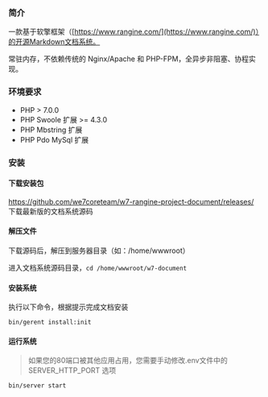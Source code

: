 ### 简介

一款基于软擎框架（[https://www.rangine.com/](https://www.rangine.com/)）的开源Markdown文档系统。

常驻内存，不依赖传统的 Nginx/Apache 和 PHP-FPM，全异步非阻塞、协程实现。

### 环境要求

  * PHP > 7.0.0
  * PHP Swoole 扩展 >= 4.3.0
  * PHP Mbstring 扩展
  * PHP Pdo MySql 扩展

### 安装

#### 下载安装包

https://github.com/we7coreteam/w7-rangine-project-document/releases/ 下载最新版的文档系统源码

#### 解压文件

下载源码后，解压到服务器目录（如：/home/wwwroot）

进入文档系统源码目录，```cd /home/wwwroot/w7-document```

#### 安装系统

执行以下命令，根据提示完成文档安装

```
bin/gerent install:init
```

#### 运行系统

> 如果您的80端口被其他应用占用，您需要手动修改.env文件中的 SERVER_HTTP_PORT 选项

```
bin/server start
```









